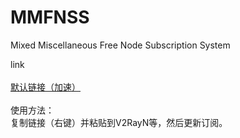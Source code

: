 # MMFNSS
Mixed Miscellaneous Free Node Subscription System<br>

link<br><br>
<a href=https://sub.mmfnss.workers.dev>默认链接（加速）</a><br>
<br>
使用方法：<br>复制链接（右键）并粘贴到V2RayN等，然后更新订阅。
